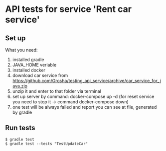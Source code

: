 # API tests for service 'Rent car service'

## Set up
What you need:

1. installed gradle
2. JAVA_HOME veriable
3. installed docker
4. download car service from https://github.com/Grosha/testing_api_service/archive/car_service_for_java.zip
5. unzip it and enter to that folder via terminal
6. set up server by command: docker-compose up -d (for reset service you need to stop it -> command docker-compose down)
7. one test will be always failed and report you can see at file, generated by gradle 

## Run tests
```
$ gradle test
$ gradle test --tests "TestUpdateCar"

```